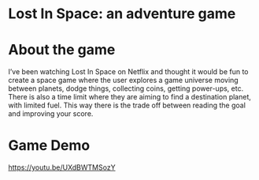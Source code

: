 # Lost In Space: an adventure game

# About the game 
I’ve been watching Lost In Space on Netflix and thought it would be fun to create a space game
where the user explores a game universe moving between planets, dodge things, collecting coins,
getting power-ups, etc. There is also a time limit where they are aiming to find a destination
planet, with limited fuel. This way there is the trade off between reading the goal and improving your
score.

# Game Demo
https://youtu.be/UXdBWTMSozY
